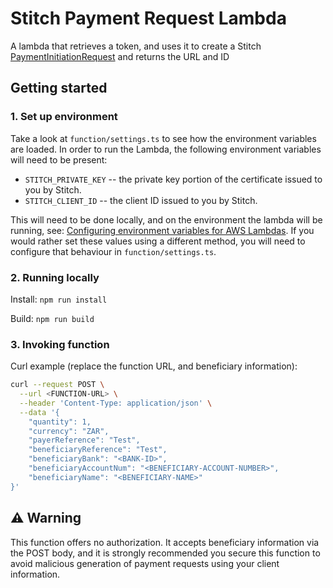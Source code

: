 # Stitch Payment Request Lambda

A lambda that retrieves a token, and uses it to create a Stitch [PaymentInitiationRequest](https://stitch.money/docs/stitch-api/payment-requests) and returns the URL and ID

## Getting started

### 1. Set up environment
Take a look at `function/settings.ts` to see how the environment variables are loaded.
In order to run the Lambda, the following environment variables will need to be present: 

* `STITCH_PRIVATE_KEY` -- the private key portion of the certificate issued to you by Stitch.
* `STITCH_CLIENT_ID` -- the client ID issued to you by Stitch.

This will need to be done locally, and on the environment the lambda will be running, see: [Configuring environment variables for AWS Lambdas](https://docs.aws.amazon.com/lambda/latest/dg/configuration-envvars.html).
If you would rather set these values using a different method, you will need to configure that behaviour in `function/settings.ts`.

### 2. Running locally
Install: `npm run install`

Build: `npm run build`

### 3. Invoking function
Curl example (replace the function URL, and beneficiary information):
```bash
curl --request POST \
  --url <FUNCTION-URL> \
  --header 'Content-Type: application/json' \
  --data '{
	"quantity": 1,
	"currency": "ZAR",
	"payerReference": "Test",
	"beneficiaryReference": "Test",
	"beneficiaryBank": "<BANK-ID>",
	"beneficiaryAccountNum": "<BENEFICIARY-ACCOUNT-NUMBER>",
	"beneficiaryName": "<BENEFICIARY-NAME>"
}'
```

## ⚠️ Warning
This function offers no authorization. It accepts beneficiary information via the POST body, and it is strongly recommended you secure this function to avoid malicious generation of payment requests using your client information.